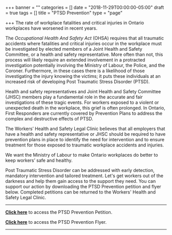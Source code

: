 +++
banner = ""
categories = []
date = "2018-11-29T00:00:00-05:00"
draft = true
tags = []
title = "PTSD Prevention"
type = "page"

+++
The rate of workplace fatalities and critical injuries in Ontario workplaces have worsened in recent years.

The _Occupational Health And Safety Act_ (OHSA) requires that all traumatic accidents where fatalities and critical injuries occur in the workplace must be investigated by elected members of a Joint Health and Safety Committee, or a health and safety representative. More often than not, this process will likely require an extended involvement in a protracted investigation potentially involving the Ministry of Labour, the Police, and the Coroner. Furthermore, in these cases there is a likelihood of those investigating the injury knowing the victims; it puts these individuals at an increased risk of developing Post Traumatic Stress Disorder (PTSD).

Health and safety representatives and Joint Health and Safety Committee (JHSC) members play a fundamental role in the accurate and fair investigations of these tragic events. For workers exposed to a violent or unexpected death in the workplace, this grief is often prolonged.  In Ontario, First Responders are currently covered by Prevention Plans to address the complex and destructive effects of PTSD.

The Workers’ Health and Safety Legal Clinic believes that all employers that have a health and safety representative or JHSC should be required to have prevention plans in place to identify the need for intervention and to ensure treatment for those exposed to traumatic workplace accidents and injuries.

We want the Ministry of Labour to make Ontario workplaces do better to keep workers’ safe and healthy.

Post Traumatic Stress Disorder can be addressed with early detection, mandatory intervention and tailored treatment. Let's get workers out of the darkness and help them gain access to the support they need. You can support our action by downloading the PTSD Prevention petition and flyer below. Completed petitions can be returned to the Workers' Health and Safety Legal Clinic.

***

[**Click here**](https://s3.amazonaws.com/newsletter.workers-safety.ca/newsletters/Clinic+Projects/PTSD+Prevention/PTSD+Prevention+Petition.pdf "PTSD Prevention Petition") to access the PTSD Prevention Petition.

[**Click here**](https://s3.amazonaws.com/newsletter.workers-safety.ca/newsletters/Clinic+Projects/PTSD+Prevention/PTSD+Prevention+Flyer.pdf "PTSD Prevention Flyer") to access the PTSD Prevention Flyer.

***
